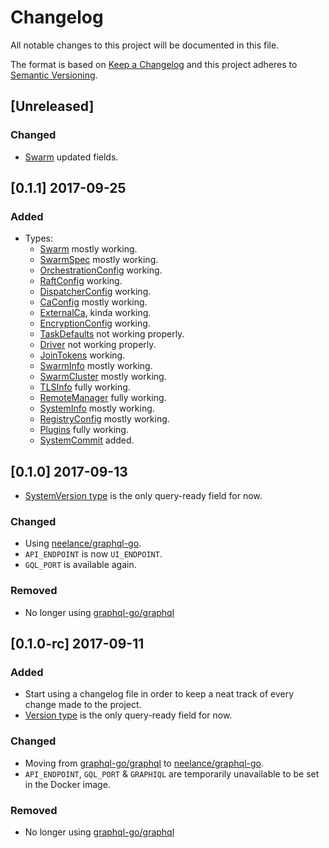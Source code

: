 # Changelog

All notable changes to this project will be documented in this file.

The format is based on [Keep a Changelog](http://keepachangelog.com/en/1.0.0/)
and this project adheres to [Semantic Versioning](http://semver.org/spec/v2.0.0.html).

## [Unreleased]

### Changed

- [Swarm](resources/schema/swarm.graphql#L1) updated fields.

## [0.1.1] 2017-09-25

### Added

- Types:
  - [Swarm](resources/schema/swarm.graphql#L1) mostly working.
  - [SwarmSpec](resources/schema/swarm.graphql#L11) mostly working.
  - [OrchestrationConfig](resources/schema/swarm.graphql#L23) working.
  - [RaftConfig](resources/schema/swarm.graphql#L27) working.
  - [DispatcherConfig](resources/schema/swarm.graphql#L35) working.
  - [CaConfig](resources/schema/swarm.graphql#L39) mostly working.
  - [ExternalCa](resources/schema/swarm.graphql#L44), kinda working.
  - [EncryptionConfig](resources/schema/swarm.graphql#L51) working.
  - [TaskDefaults](resources/schema/swarm.graphql#L55) not working properly.
  - [Driver](resources/schema/swarm.graphql#L59) not working properly.
  - [JoinTokens](resources/schema/swarm.graphql#L65) working.
  - [SwarmInfo](resources/schema/swarm.graphql#L161) mostly working.
  - [SwarmCluster](resources/schema/swarm.graphql#L173) mostly working.
  - [TLSInfo](resources/schema/swarm.graphql#L187) fully working.
  - [RemoteManager](resources/schema/swarm.graphql#L193) fully working.
  - [SystemInfo](resources/schema/system.graphql#L19) mostly working.
  - [RegistryConfig](resources/schema/system.graphql#L93) mostly working.
  - [Plugins](resources/schema/system.graphql#L86) fully working.
  - [SystemCommit](resources/schema/system.graphql#L81) added.

## [0.1.0] 2017-09-13

- [SystemVersion type](resources/schema/system.graphql#L6) is the only query-ready field for now.

### Changed

- Using [neelance/graphql-go](https://github.com/neelance/graphql-go).
- `API_ENDPOINT` is now `UI_ENDPOINT`.
- `GQL_PORT` is available again.

### Removed

- No longer using [graphql-go/graphql](https://github.com/graphql-go/graphql)

## [0.1.0-rc] 2017-09-11

### Added

- Start using a changelog file in order to keep a neat track of every change made to the project.
- [Version type](resources/schema/system.graphql#L6) is the only query-ready field for now.

### Changed

- Moving from [graphql-go/graphql](https://github.com/graphql-go/graphql) to [neelance/graphql-go](https://github.com/neelance/graphql-go).
- `API_ENDPOINT`, `GQL_PORT` & `GRAPHIQL` are temporarily unavailable to be set in the Docker image.

### Removed

- No longer using [graphql-go/graphql](https://github.com/graphql-go/graphql)